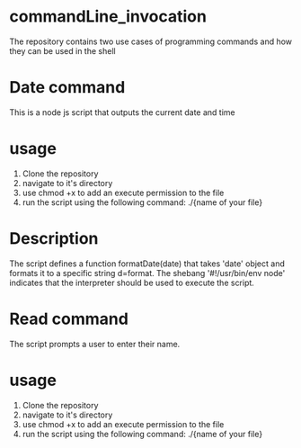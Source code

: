 # commandLine_invocation
The repository contains two use cases of programming commands and how they can be used in the shell
# Date command
This is a node js script that outputs the current date and time 
# usage
1. Clone the repository
2. navigate to it's directory
3. use chmod +x to add an execute permission to the file
4. run the script using the following command: ./{name of your file}
# Description
The script defines a function formatDate(date) that takes 'date' object and formats it to a specific string d=format.
The shebang '#!/usr/bin/env node' indicates that the interpreter should be used to execute the script.

# Read command 
The script prompts a user to enter their name.
# usage
1. Clone the repository
2. navigate to it's directory
3. use chmod +x to add an execute permission to the file
4. run the script using the following command: ./{name of your file}


